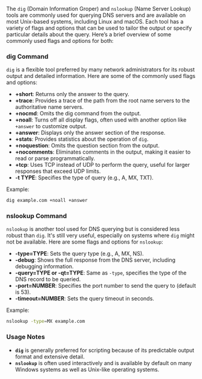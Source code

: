 The `dig` (Domain Information Groper) and `nslookup` (Name Server Lookup) tools are commonly used for querying DNS servers and are available on most Unix-based systems, including Linux and macOS. Each tool has a variety of flags and options that can be used to tailor the output or specify particular details about the query. Here’s a brief overview of some commonly used flags and options for both:

### dig Command

`dig` is a flexible tool preferred by many network administrators for its robust output and detailed information. Here are some of the commonly used flags and options:

- **+short**: Returns only the answer to the query.
- **+trace**: Provides a trace of the path from the root name servers to the authoritative name servers.
- **+nocmd**: Omits the dig command from the output.
- **+noall**: Turns off all display flags, often used with another option like `+answer` to customize output.
- **+answer**: Displays only the answer section of the response.
- **+stats**: Provides statistics about the operation of `dig`.
- **+noquestion**: Omits the question section from the output.
- **+nocomments**: Eliminates comments in the output, making it easier to read or parse programmatically.
- **+tcp**: Uses TCP instead of UDP to perform the query, useful for larger responses that exceed UDP limits.
- **-t TYPE**: Specifies the type of query (e.g., A, MX, TXT).

Example:
```bash
dig example.com +noall +answer
```

### nslookup Command

`nslookup` is another tool used for DNS querying but is considered less robust than `dig`. It's still very useful, especially on systems where `dig` might not be available. Here are some flags and options for `nslookup`:

- **-type=TYPE**: Sets the query type (e.g., A, MX, NS).
- **-debug**: Shows the full response from the DNS server, including debugging information.
- **-query=TYPE or -qt=TYPE**: Same as `-type`, specifies the type of the DNS record to be queried.
- **-port=NUMBER**: Specifies the port number to send the query to (default is 53).
- **-timeout=NUMBER**: Sets the query timeout in seconds.

Example:
```bash
nslookup -type=MX example.com
```

### Usage Notes

- **`dig`** is generally preferred for scripting because of its predictable output format and extensive detail.
- **`nslookup`** is often used interactively and is available by default on many Windows systems as well as Unix-like operating systems.
